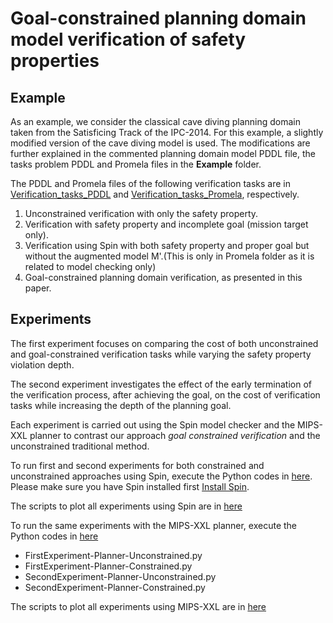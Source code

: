 # Goal-constrained planning domain model verification of safety properties
## Example
As an example, we consider the classical cave diving planning domain taken from the Satisficing Track of the IPC-2014. For this example, a slightly modified version of the cave diving model is used. The modifications are further explained in the commented planning domain model PDDL file, the tasks problem PDDL and Promela files in the **Example** folder. 

The PDDL and Promela files of the following verification tasks are in [Verification_tasks_PDDL](https://github.com/Anas-Shrinah/Goal-constrained-planning-domain-model-verification-repository/tree/master/Example/Cave-Diving/PDDL) and [Verification_tasks_Promela](https://github.com/Anas-Shrinah/Goal-constrained-planning-domain-model-verification-repository/tree/master/Example/Cave-Diving/Promela), respectively.

1. Unconstrained verification with only the safety property.   
1. Verification with safety property and incomplete goal (mission target only).
1. Verification using Spin with both safety property and proper goal but without the augmented model M'.(This is only in Promela folder as it is related to model checking only)
1. Goal-constrained planning domain verification, as presented in this paper.

## Experiments
The first experiment focuses on comparing the cost of both unconstrained and goal-constrained verification tasks while varying the safety property violation depth.

The second experiment investigates the effect of the early termination of the verification process, after achieving the goal, on the cost of verification tasks while increasing the depth of the planning goal.

Each experiment is carried out using the Spin model checker and the MIPS-XXL planner to contrast our approach *goal constrained verification* and the unconstrained traditional method.

To run first and second experiments for both constrained and unconstrained approaches using Spin, execute the Python codes in [here](https://github.com/Anas-Shrinah/Goal-constrained-planning-domain-model-verification-repository/tree/master/Experiments/Spin). Please make sure you have Spin installed first [Install Spin](http://spinroot.com/spin/whatispin.html).

The scripts to plot all experiments using Spin are in [here](https://github.com/Anas-Shrinah/Goal-constrained-planning-domain-model-verification-repository/tree/master/Experiments/Spin)

To run the same experiments with the MIPS-XXL planner, execute the Python codes in [here](https://github.com/Anas-Shrinah/Goal-constrained-planning-domain-model-verification-repository/tree/master/Experiments/MIPS-XXL-IPC5/PlannerFiles-ExperimentScripts/DuFF)


* FirstExperiment-Planner-Unconstrained.py
* FirstExperiment-Planner-Constrained.py
* SecondExperiment-Planner-Unconstrained.py
* SecondExperiment-Planner-Constrained.py


The scripts to plot all experiments using MIPS-XXL are in [here](https://github.com/Anas-Shrinah/Goal-constrained-planning-domain-model-verification-repository/tree/master/Experiments/MIPS-XXL-IPC5/PlannerFiles-ExperimentScripts/DuFF)



